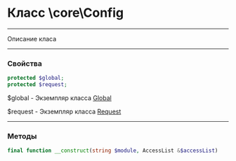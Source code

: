 # Класс \core\Config

---

Описание класа

---

### Свойства

```php
protected $global;
protected $request;
```

$global - Экземпляр класса [Global](http://example.com/)

$request - Экземпляр класса [Request](http://example.com/)

---

### Методы


````php
final function __construct(string $module, AccessList &$accessList)
````
